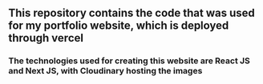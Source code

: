 ## This repository contains the code that was used for my portfolio website, which is deployed through vercel

### The technologies used for creating this website are React JS and Next JS, with Cloudinary hosting the images
